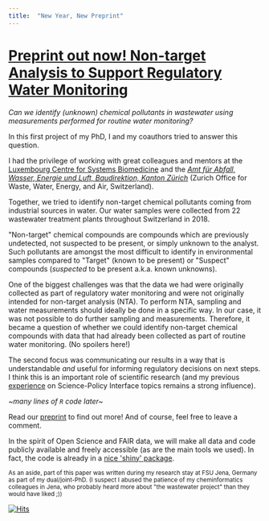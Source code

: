 ```yaml
---
title:  "New Year, New Preprint"
---
```


# [Preprint out now! Non-target Analysis to Support Regulatory Water Monitoring](https://www.researchsquare.com/article/rs-136443/v1)

*Can we identify (unknown) chemical pollutants in wastewater using measurements performed for routine water monitoring?* 

In this first project of my PhD, I and my coauthors tried to answer this question.

I had the privilege of working with great colleagues and mentors at the [Luxembourg Centre for Systems Biomedicine](https://wwwfr.uni.lu/lcsb/research/environmental_cheminformatics/research_projects) and the [*Amt für Abfall, Wasser, Energie und Luft, Baudirektion, Kanton Zürich*](https://www.zh.ch/de/baudirektion/amt-fuer-abfall-wasser-energie-luft.html) (Zurich Office for Waste, Water, Energy, and Air, Switzerland).

Together, we tried to identify non-target chemical pollutants coming from industrial sources in water. Our water samples were collected from 22 wastewater treatment plants throughout Switzerland in 2018.

"Non-target" chemical compounds are compounds which are previously undetected, not suspected to be present, or simply unknown to the analyst. Such pollutants are amongst the most difficult to identify in environmental samples compared to "Target" (known to be present) or "Suspect" compounds (*suspected* to be present a.k.a. known unknowns).

One of the biggest challenges was that the data we had were originally collected as part of regulatory water monitoring and were not originally intended for non-target analysis (NTA). To perform NTA, sampling and water measurements should ideally be done in a specific way. In our case, it was not possible to do further sampling and measurements. Therefore, it became a question of whether we could identify non-target chemical compounds with data that had already been collected as part of routine water monitoring. (No spoilers here!)

The second focus was communicating our results in a way that is understandable *and* useful for informing regulatory decisions on next steps. I think this is an important role of scientific research (and my previous [experience](https://www.ipcp.ch/wp-content/uploads/2019/02/IPCP-Sci-Pol-Report2019.pdf) on Science-Policy Interface topics remains a strong influence).

*~many lines of `R` code later~*

Read our [preprint](https://www.researchsquare.com/article/rs-136443/v1) to find out more! And of course, feel free to leave a comment.

In the spirit of Open Science and FAIR data, we will make all data and code publicly available and freely accessible (as are the main tools we used). In fact, the code is already in a [nice 'shiny' package](https://git-r3lab.uni.lu/eci/shinyscreen).

<sub>As an aside, part of this paper was written during my research stay at FSU Jena, Germany as part of my dual/joint-PhD. (I suspect I abused the patience of my cheminformatics colleagues in Jena, who probably heard more about "the wastewater project" than they would have liked ;))</sub> 


[![Hits](https://hits.seeyoufarm.com/api/count/incr/badge.svg?url=https%3A%2F%2Fadelenel.ai%2Fawelpub%2F&count_bg=%23609C2A&title_bg=%23555555&icon=&icon_color=%23E7E7E7&title=hits&edge_flat=false)](https://hits.seeyoufarm.com) 


